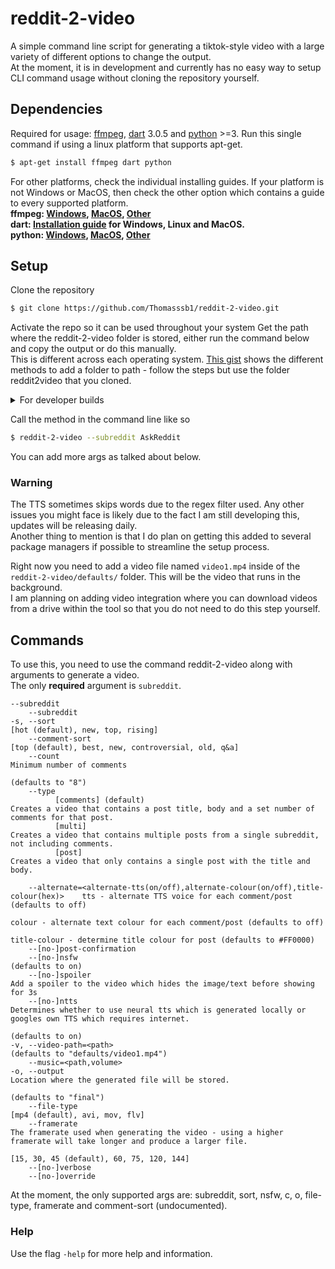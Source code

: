# reddit-2-video
A simple command line script for generating a tiktok-style video with a large variety of different options to change the output. <br>
At the moment, it is in development and currently has no easy way to setup CLI command usage without cloning the repository yourself.

## Dependencies
Required for usage: [ffmpeg](https://ffmpeg.org/about.html), [dart](https://dart.dev/) 3.0.5 and [python](https://www.python.org/) >=3.
Run this single command if using a linux platform that supports apt-get.
```sh
$ apt-get install ffmpeg dart python
```
For other platforms, check the individual installing guides. If your platform is not Windows or MacOS, then check the other option which contains a guide to every supported platform.<br>
<b>ffmpeg: [Windows](https://www.gyan.dev/ffmpeg/builds/), [MacOS](https://evermeet.cx/ffmpeg/), [Other](https://ffmpeg.org/download.html)<br>
dart: [Installation guide](https://dart.dev/get-dart#install) for Windows, Linux and MacOS.<br>
python: [Windows](https://www.python.org/downloads/windows/), [MacOS](https://www.python.org/downloads/macos/), [Other](https://www.python.org/download/other/)
</b>

## Setup
Clone the repository
```sh 
$ git clone https://github.com/Thomasssb1/reddit-2-video.git
```
Activate the repo so it can be used throughout your system
Get the path where the reddit-2-video folder is stored, either run the command below and copy the output or do this manually. <br>
This is different across each operating system. [This gist](https://gist.github.com/nex3/c395b2f8fd4b02068be37c961301caa7) shows the different methods to add a folder to path - follow the steps but use the folder reddit2video that you cloned.

<details>
    <summary>For developer builds</summary><br>
    > Run the following commands in your terminal in order to rebuild the executable each time something is changed whilst developing an update.
    
```sh
$ cd reddit-2-video
$ dart pub global activate --source path .
```
</details>

Call the method in the command line like so
```sh
$ reddit-2-video --subreddit AskReddit
```
You can add more args as talked about below.

### Warning
The TTS sometimes skips words due to the regex filter used. Any other issues you might face is likely due to the fact I am still developing this, updates will be releasing daily.<br> Another thing to mention is that I do plan on getting this added to several package managers if possible to streamline the setup process.

Right now you need to add a video file named `video1.mp4` inside of the `reddit-2-video/defaults/` folder. This will be the video that  runs in the background.<br> I am planning on adding video integration where you can download videos from a drive within the tool so that you do not need to do this step yourself.

## Commands
To use this, you need to use the command reddit-2-video along with arguments to generate a video. <br>
The only **required** argument is `subreddit`.
<br>
```
--subreddit
    --subreddit
-s, --sort                                                                            [hot (default), new, top, rising]
    --comment-sort                                                                    [top (default), best, new, controversial, old, q&a]
    --count                                                                           Minimum number of comments
                                                                                      (defaults to "8")
    --type
          [comments] (default)                                                        Creates a video that contains a post title, body and a set number of comments for that post.
          [multi]                                                                     Creates a video that contains multiple posts from a single subreddit, not including comments.
          [post]                                                                      Creates a video that only contains a single post with the title and body.

    --alternate=<alternate-tts(on/off),alternate-colour(on/off),title-colour(hex)>    tts - alternate TTS voice for each comment/post (defaults to off)
                                                                                      colour - alternate text colour for each comment/post (defaults to off)
                                                                                      title-colour - determine title colour for post (defaults to #FF0000)
    --[no-]post-confirmation
    --[no-]nsfw                                                                       (defaults to on)
    --[no-]spoiler                                                                    Add a spoiler to the video which hides the image/text before showing for 3s
    --[no-]ntts                                                                       Determines whether to use neural tts which is generated locally or googles own TTS which requires internet.
                                                                                      (defaults to on)
-v, --video-path=<path>                                                               (defaults to "defaults/video1.mp4")
    --music=<path,volume>
-o, --output                                                                          Location where the generated file will be stored.
                                                                                      (defaults to "final")
    --file-type                                                                       [mp4 (default), avi, mov, flv]
    --framerate                                                                       The framerate used when generating the video - using a higher framerate will take longer and produce a larger file.
                                                                                      [15, 30, 45 (default), 60, 75, 120, 144]
    --[no-]verbose
    --[no-]override
```
At the moment, the only supported args are:
subreddit, sort, nsfw, c, o, file-type, framerate and comment-sort (undocumented).
### Help
Use the flag `-help` for more help and information.
